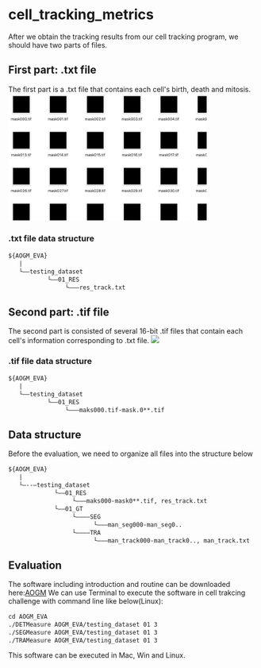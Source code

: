 # cell_tracking_metrics
After we obtain the tracking results from our cell tracking program, we should have two parts of files.
## First part: .txt file
The first part is a .txt file that contains each cell's birth, death and mitosis. 
<img src="https://github.com/hrlblab/cell_tracking_metrics/blob/master/asset/mask.png" width="400"/>
### .txt file data structure
```
${AOGM_EVA}
   |
   └——testing_dataset
           └——01_RES
                └———res_track.txt          
```
## Second part: .tif file
The second part is consisted of several 16-bit .tif files that contain each cell's information corresponding to .txt file.
<img src="assets/mask.png" width="400"/>
### .tif file data structure
```
${AOGM_EVA}
   |
   └——testing_dataset
           └——01_RES
                └———maks000.tif-mask.0**.tif        
```
## Data structure
Before the evaluation, we need to organize all files into the structure below
```
${AOGM_EVA}
   |
   └—--—testing_dataset
             └——01_RES
                  └———maks000-mask0**.tif, res_track.txt          
             └——01_GT
                  └————SEG
                        └———man_seg000-man_seg0..                     
                  └————TRA
                        └———man_track000-man_track0.., man_track.txt  
```
## Evaluation
The software including introduction and routine can be downloaded here:[AOGM](https://drive.google.com/drive/folders/11tJ3qc2_D_R9ovCxJ6T8TbPkM1iLGXe1?usp=sharing)
We can use Terminal to execute the software in cell trakcing challenge with command line like below(Linux):
```
cd AOGM_EVA
./DETMeasure AOGM_EVA/testing_dataset 01 3
./SEGMeasure AOGM_EVA/testing_dataset 01 3
./TRAMeasure AOGM_EVA/testing_dataset 01 3
```
This software can be executed in Mac, Win and Linux. 
